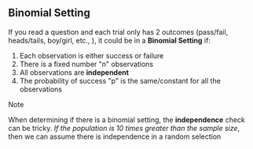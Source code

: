 ## Binomial Setting
If you read a question and each trial only has 2 outcomes (pass/fail, heads/tails, boy/girl, etc., ), it could be in a **Binomial Setting** if:
1. Each observation is either success or failure
2. There is a fixed number "n" observations
3. All observations are **independent**
4. The probability of success "p" is the same/constant for all the observations
> [!note]
> When determining if there is a binomial setting, the **independence** check can be tricky. 
> 	*If the population is 10 times greater than the sample size*, then we can assume there is independence in a random selection

